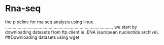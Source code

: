 # Rna-seq
the pipeline for  rna seq analysis using linux.  
.......................................................................................
we start by downloading datasets from ftp client ie. ENA (european nucleotide archive).<br>
##Downloading datasets using wget
